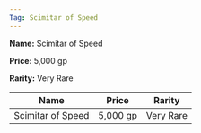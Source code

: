 ```yaml
---
Tag: Scimitar of Speed
---
```


**Name:** Scimitar of Speed

**Price:** 5,000 gp

**Rarity:** Very Rare

| Name     | Price     | Rarity     |
| -------- | --------- | ---------- |
| Scimitar of Speed | 5,000 gp | Very Rare |
